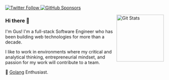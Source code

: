 <p>
  <a href="https://twitter.com/gocanto">
    <img alt="Twitter Follow" src="https://img.shields.io/twitter/follow/gocanto?style=for-the-badge">
  </a>

  <a href="https://github.com/sponsors/gocanto">
    <img alt="GitHub Sponsors" src="https://img.shields.io/static/v1?label=Sponsor&message=%E2%9D%A4&logo=GitHub&style=for-the-badge">
  </a>
</p>

<a href="https://github.com/gocanto"><img alt="Git Stats" src="https://github-readme-stats.vercel.app/api?username=gocanto&show_icons=true" align="right" height="150" /></a>


### Hi there 👋

I'm Gus! I'm a full-stack Software Engineer who has been building web technologies for more than a decade.

I like to work in environments where my critical and analytical thinking, entrepreneurial mindset, and passion for my work will contribute to a team.

:runner: [Golang](https://github.com/voyago) Enthusiast.
